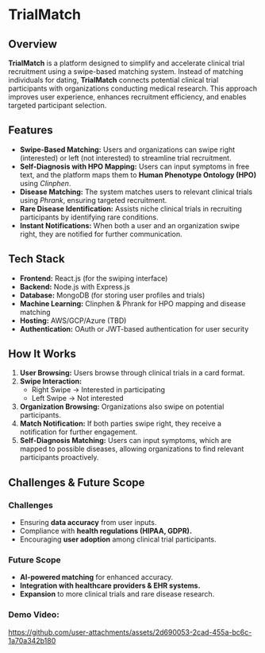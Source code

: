 # TrialMatch

## Overview
**TrialMatch** is a platform designed to simplify and accelerate clinical trial recruitment using a swipe-based matching system. Instead of matching individuals for dating, **TrialMatch** connects potential clinical trial participants with organizations conducting medical research. This approach improves user experience, enhances recruitment efficiency, and enables targeted participant selection.

## Features
- **Swipe-Based Matching:** Users and organizations can swipe right (interested) or left (not interested) to streamline trial recruitment.
- **Self-Diagnosis with HPO Mapping:** Users can input symptoms in free text, and the platform maps them to **Human Phenotype Ontology (HPO)** using *Clinphen*.
- **Disease Matching:** The system matches users to relevant clinical trials using *Phrank*, ensuring targeted recruitment.
- **Rare Disease Identification:** Assists niche clinical trials in recruiting participants by identifying rare conditions.
- **Instant Notifications:** When both a user and an organization swipe right, they are notified for further communication.

## Tech Stack
- **Frontend:** React.js (for the swiping interface)
- **Backend:** Node.js with Express.js
- **Database:** MongoDB (for storing user profiles and trials)
- **Machine Learning:** Clinphen & Phrank for HPO mapping and disease matching
- **Hosting:** AWS/GCP/Azure (TBD)
- **Authentication:** OAuth or JWT-based authentication for user security

## How It Works
1. **User Browsing:** Users browse through clinical trials in a card format.
2. **Swipe Interaction:** 
   - Right Swipe → Interested in participating
   - Left Swipe → Not interested
3. **Organization Browsing:** Organizations also swipe on potential participants.
4. **Match Notification:** If both parties swipe right, they receive a notification for further engagement.
5. **Self-Diagnosis Matching:** Users can input symptoms, which are mapped to possible diseases, allowing organizations to find relevant participants proactively.

## Challenges & Future Scope
### Challenges
- Ensuring **data accuracy** from user inputs.
- Compliance with **health regulations (HIPAA, GDPR).**
- Encouraging **user adoption** among clinical trial participants.

### Future Scope
- **AI-powered matching** for enhanced accuracy.
- **Integration with healthcare providers & EHR systems.**
- **Expansion** to more clinical trials and rare disease research.

### Demo Video:

https://github.com/user-attachments/assets/2d690053-2cad-455a-bc6c-1a70a342b180

